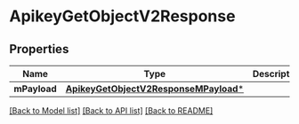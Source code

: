 # ApikeyGetObjectV2Response

## Properties
Name | Type | Description | Notes
------------ | ------------- | ------------- | -------------
**mPayload** | [**ApikeyGetObjectV2ResponseMPayload***](ApikeyGetObjectV2ResponseMPayload.md) |  | 

[[Back to Model list]](../README.md#documentation-for-models) [[Back to API list]](../README.md#documentation-for-api-endpoints) [[Back to README]](../README.md)


